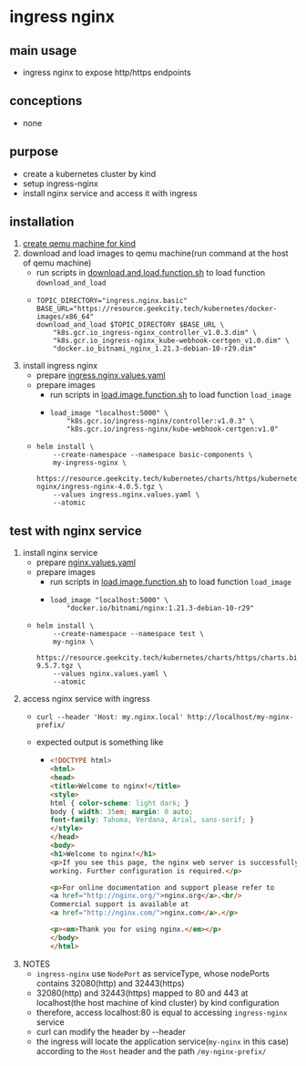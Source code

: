 # ingress nginx

## main usage

* ingress nginx to expose http/https endpoints

## conceptions

* none

## purpose

* create a kubernetes cluster by kind
* setup ingress-nginx
* install nginx service and access it with ingress

## installation

1. [create qemu machine for kind](../create.qemu.machine.for.kind.md)
2. download and load images to qemu machine(run command at the host of qemu machine)
    * run scripts
      in [download.and.load.function.sh](../resources/create.qemu.machine.for.kind/download.and.load.function.sh.md) to
      load function `download_and_load`
    * ```shell
      TOPIC_DIRECTORY="ingress.nginx.basic"
      BASE_URL="https://resource.geekcity.tech/kubernetes/docker-images/x86_64"
      download_and_load $TOPIC_DIRECTORY $BASE_URL \
          "k8s.gcr.io_ingress-nginx_controller_v1.0.3.dim" \
          "k8s.gcr.io_ingress-nginx_kube-webhook-certgen_v1.0.dim" \
          "docker.io_bitnami_nginx_1.21.3-debian-10-r29.dim"
      ```
3. install ingress nginx
    * prepare [ingress.nginx.values.yaml](resources/ingress.nginx/ingress.nginx.values.yaml.md)
    * prepare images
        + run scripts in [load.image.function.sh](../resources/load.image.function.sh.md) to load function `load_image`
        + ```shell
          load_image "localhost:5000" \
              "k8s.gcr.io/ingress-nginx/controller:v1.0.3" \
              "k8s.gcr.io/ingress-nginx/kube-webhook-certgen:v1.0"
          ```
    * ```shell
      helm install \
          --create-namespace --namespace basic-components \
          my-ingress-nginx \
          https://resource.geekcity.tech/kubernetes/charts/https/kubernetes.github.io/ingress-nginx/ingress-nginx-4.0.5.tgz \
          --values ingress.nginx.values.yaml \
          --atomic
      ```

## test with nginx service

1. install nginx service
    * prepare [nginx.values.yaml](resources/ingress.nginx/nginx.values.yaml.md)
    * prepare images
        + run scripts in [load.image.function.sh](../resources/load.image.function.sh.md) to load function `load_image`
        + ```shell
          load_image "localhost:5000" \
              "docker.io/bitnami/nginx:1.21.3-debian-10-r29"
          ```
    * ```shell
      helm install \
          --create-namespace --namespace test \
          my-nginx \
          https://resource.geekcity.tech/kubernetes/charts/https/charts.bitnami.com/bitnami/nginx-9.5.7.tgz \
          --values nginx.values.yaml \
          --atomic
      ```
2. access nginx service with ingress
    + ```shell
      curl --header 'Host: my.nginx.local' http://localhost/my-nginx-prefix/
      ```
    + expected output is something like
        * ```html
          <!DOCTYPE html>
          <html>
          <head>
          <title>Welcome to nginx!</title>
          <style>
          html { color-scheme: light dark; }
          body { width: 35em; margin: 0 auto;
          font-family: Tahoma, Verdana, Arial, sans-serif; }
          </style>
          </head>
          <body>
          <h1>Welcome to nginx!</h1>
          <p>If you see this page, the nginx web server is successfully installed and
          working. Further configuration is required.</p>

          <p>For online documentation and support please refer to
          <a href="http://nginx.org/">nginx.org</a>.<br/>
          Commercial support is available at
          <a href="http://nginx.com/">nginx.com</a>.</p>

          <p><em>Thank you for using nginx.</em></p>
          </body>
          </html>
          ```
3. NOTES
    * `ingress-nginx` use `NodePort` as serviceType, whose nodePorts contains 32080(http) and 32443(https)
    * 32080(http) and 32443(https) mapped to 80 and 443 at localhost(the host machine of kind cluster) by kind
      configuration
    * therefore, access localhost:80 is equal to accessing `ingress-nginx` service
    * curl can modify the header by --header
    * the ingress will locate the application service(`my-nginx` in this case) according to the `Host` header and the
      path `/my-nginx-prefix/`
